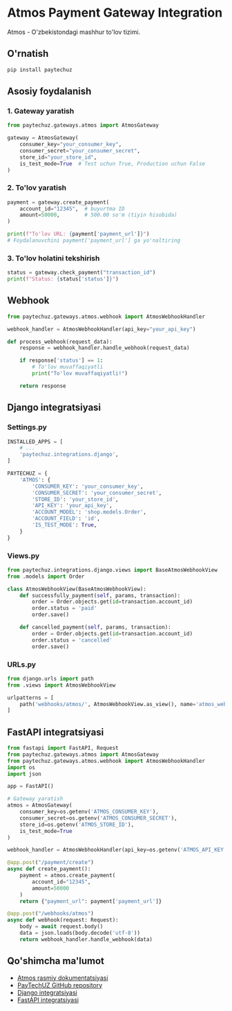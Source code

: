 # Atmos Payment Gateway Integration

Atmos - O'zbekistondagi mashhur to'lov tizimi.

## O'rnatish

```bash
pip install paytechuz
```

## Asosiy foydalanish

### 1. Gateway yaratish

```python
from paytechuz.gateways.atmos import AtmosGateway

gateway = AtmosGateway(
    consumer_key="your_consumer_key",
    consumer_secret="your_consumer_secret",
    store_id="your_store_id",
    is_test_mode=True  # Test uchun True, Production uchun False
)
```

### 2. To'lov yaratish

```python
payment = gateway.create_payment(
    account_id="12345",  # buyurtma ID
    amount=50000,        # 500.00 so'm (tiyin hisobida)
)

print(f"To'lov URL: {payment['payment_url']}")
# Foydalanuvchini payment['payment_url'] ga yo'naltiring
```

### 3. To'lov holatini tekshirish

```python
status = gateway.check_payment("transaction_id")
print(f"Status: {status['status']}")
```

## Webhook

```python
from paytechuz.gateways.atmos.webhook import AtmosWebhookHandler

webhook_handler = AtmosWebhookHandler(api_key="your_api_key")

def process_webhook(request_data):
    response = webhook_handler.handle_webhook(request_data)

    if response['status'] == 1:
        # To'lov muvaffaqiyatli
        print("To'lov muvaffaqiyatli!")

    return response
```

## Django integratsiyasi

### Settings.py

```python
INSTALLED_APPS = [
    # ...
    'paytechuz.integrations.django',
]

PAYTECHUZ = {
    'ATMOS': {
        'CONSUMER_KEY': 'your_consumer_key',
        'CONSUMER_SECRET': 'your_consumer_secret',
        'STORE_ID': 'your_store_id',
        'API_KEY': 'your_api_key',
        'ACCOUNT_MODEL': 'shop.models.Order',
        'ACCOUNT_FIELD': 'id',
        'IS_TEST_MODE': True,
    }
}
```

### Views.py

```python
from paytechuz.integrations.django.views import BaseAtmosWebhookView
from .models import Order

class AtmosWebhookView(BaseAtmosWebhookView):
    def successfully_payment(self, params, transaction):
        order = Order.objects.get(id=transaction.account_id)
        order.status = 'paid'
        order.save()

    def cancelled_payment(self, params, transaction):
        order = Order.objects.get(id=transaction.account_id)
        order.status = 'cancelled'
        order.save()
```

### URLs.py

```python
from django.urls import path
from .views import AtmosWebhookView

urlpatterns = [
    path('webhooks/atmos/', AtmosWebhookView.as_view(), name='atmos_webhook'),
]
```

## FastAPI integratsiyasi

```python
from fastapi import FastAPI, Request
from paytechuz.gateways.atmos import AtmosGateway
from paytechuz.gateways.atmos.webhook import AtmosWebhookHandler
import os
import json

app = FastAPI()

# Gateway yaratish
atmos = AtmosGateway(
    consumer_key=os.getenv('ATMOS_CONSUMER_KEY'),
    consumer_secret=os.getenv('ATMOS_CONSUMER_SECRET'),
    store_id=os.getenv('ATMOS_STORE_ID'),
    is_test_mode=True
)

webhook_handler = AtmosWebhookHandler(api_key=os.getenv('ATMOS_API_KEY'))

@app.post("/payment/create")
async def create_payment():
    payment = atmos.create_payment(
        account_id="12345",
        amount=50000
    )
    return {"payment_url": payment['payment_url']}

@app.post("/webhooks/atmos")
async def webhook(request: Request):
    body = await request.body()
    data = json.loads(body.decode('utf-8'))
    return webhook_handler.handle_webhook(data)
```

## Qo'shimcha ma'lumot

- [Atmos rasmiy dokumentatsiyasi](https://atmos.uz/developers)
- [PayTechUZ GitHub repository](https://github.com/PayTechUz/paytechuz)
- [Django integratsiyasi](django_integration.md)
- [FastAPI integratsiyasi](fastapi_integration.md)
